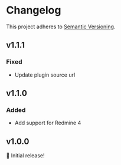 # Changelog

This project adheres to [Semantic Versioning](https://semver.org/spec/v2.0.0.html).

## v1.1.1

### Fixed

* Update plugin source url

## v1.1.0

### Added

* Add support for Redmine 4

## v1.0.0

🎉 Initial release!

